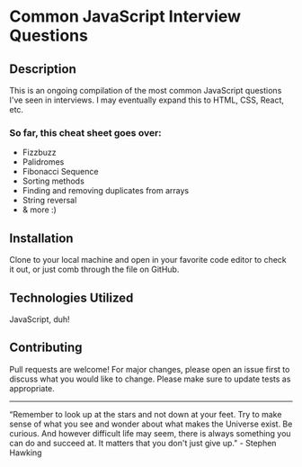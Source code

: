 # Common JavaScript Interview Questions

## Description

This is an ongoing compilation of the most common JavaScript questions I've seen in interviews. I may eventually expand this to HTML, CSS, React, etc. 

### So far, this cheat sheet goes over:

* Fizzbuzz
* Palidromes
* Fibonacci Sequence
* Sorting methods
* Finding and removing duplicates from arrays
* String reversal
* & more :)


## Installation

Clone to your local machine and open in your favorite code editor to check it out, or just comb through the file on GitHub.

## Technologies Utilized

JavaScript, duh!

## Contributing

Pull requests are welcome! For major changes, please open an issue first to discuss what you would like to change.
Please make sure to update tests as appropriate.

- - - - -

“Remember to look up at the stars and not down at your feet. Try to make sense of what you see and wonder about what makes the Universe exist. Be curious. And however difficult life may seem, there is always something you can do and succeed at. It matters that you don't just give up."  - Stephen Hawking